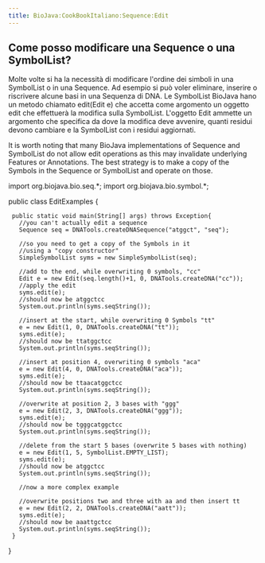 ```yaml
---
title: BioJava:CookBookItaliano:Sequence:Edit
---
```


Come posso modificare una Sequence o una SymbolList?
----------------------------------------------------

Molte volte si ha la necessità di modificare l'ordine dei simboli in una
SymbolList o in una Sequence. Ad esempio si può voler eliminare,
inserire o riscrivere alcune basi in una Sequenza di DNA. Le SymbolList
BioJava hano un metodo chiamato edit(Edit e) che accetta come argomento
un oggetto edit che effettuerà la modifica sulla SymbolList. L'oggetto
Edit ammette un argomento che specifica da dove la modifica deve
avvenire, quanti residui devono cambiare e la SymbolList con i residui
aggiornati.

It is worth noting that many BioJava implementations of Sequence and
SymbolList do not allow edit operations as this may invalidate
underlying Features or Annotations. The best strategy is to make a copy
of the Symbols in the Sequence or SymbolList and operate on those.

<java> import org.biojava.bio.seq.\*; import org.biojava.bio.symbol.\*;

public class EditExamples {

` public static void main(String[] args) throws Exception{`  
`   //you can't actually edit a sequence`  
`   Sequence seq = DNATools.createDNASequence("atggct", "seq");`

`   //so you need to get a copy of the Symbols in it`  
`   //using a "copy constructor"`  
`   SimpleSymbolList syms = new SimpleSymbolList(seq);`

`   //add to the end, while overwriting 0 symbols, "cc"`  
`   Edit e = new Edit(seq.length()+1, 0, DNATools.createDNA("cc"));`  
`   //apply the edit`  
`   syms.edit(e);`  
`   //should now be atggctcc`  
`   System.out.println(syms.seqString());`

`   //insert at the start, while overwriting 0 Symbols "tt"`  
`   e = new Edit(1, 0, DNATools.createDNA("tt"));`  
`   syms.edit(e);`  
`   //should now be ttatggctcc`  
`   System.out.println(syms.seqString());`

`   //insert at position 4, overwriting 0 symbols "aca"`  
`   e = new Edit(4, 0, DNATools.createDNA("aca"));`  
`   syms.edit(e);`  
`   //should now be ttaacatggctcc`  
`   System.out.println(syms.seqString());`

`   //overwrite at position 2, 3 bases with "ggg"`  
`   e = new Edit(2, 3, DNATools.createDNA("ggg"));`  
`   syms.edit(e);`  
`   //should now be tgggcatggctcc`  
`   System.out.println(syms.seqString());`

`   //delete from the start 5 bases (overwrite 5 bases with nothing)`  
`   e = new Edit(1, 5, SymbolList.EMPTY_LIST);`  
`   syms.edit(e);`  
`   //should now be atggctcc`  
`   System.out.println(syms.seqString());`

`   //now a more complex example`

`   //overwrite positions two and three with aa and then insert tt`  
`   e = new Edit(2, 2, DNATools.createDNA("aatt"));`  
`   syms.edit(e);`  
`   //should now be aaattgctcc`  
`   System.out.println(syms.seqString());`  
` }`

} </java>
